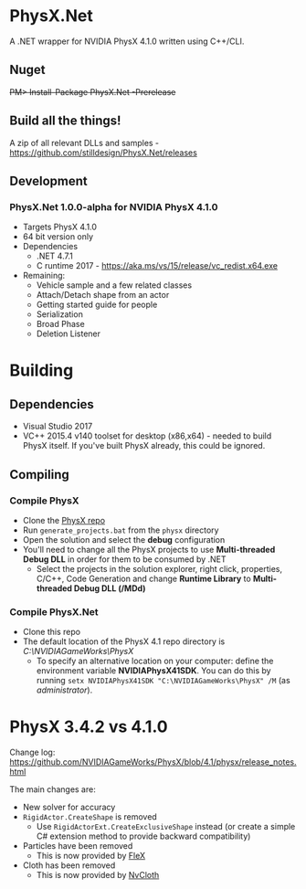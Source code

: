 PhysX.Net
=========
A .NET wrapper for NVIDIA PhysX 4.1.0 written using C++/CLI.

Nuget
-----
~~PM> Install-Package PhysX.Net -Prerelease~~

Build all the things!
--------------
A zip of all relevant DLLs and samples - https://github.com/stilldesign/PhysX.Net/releases

Development
-----------
### PhysX.Net 1.0.0-alpha for NVIDIA PhysX 4.1.0
* Targets PhysX 4.1.0
* 64 bit version only
* Dependencies
	* .NET 4.7.1
	* C runtime 2017 - https://aka.ms/vs/15/release/vc_redist.x64.exe
* Remaining:
    * Vehicle sample and a few related classes
    * Attach/Detach shape from an actor
    * Getting started guide for people
    * Serialization
    * Broad Phase
    * Deletion Listener

# Building
## Dependencies
* Visual Studio 2017
* VC++ 2015.4 v140 toolset for desktop (x86,x64) - needed to build PhysX itself. If you've built PhysX already, this could be ignored.

## Compiling
### Compile PhysX
* Clone the [PhysX repo](https://github.com/NVIDIAGameWorks/PhysX)
* Run ```generate_projects.bat``` from the ```physx``` directory
* Open the solution and select the **debug** configuration
* You'll need to change all the PhysX projects to use **Multi-threaded Debug DLL** in order for them to be consumed by .NET
  * Select the projects in the solution explorer, right click, properties, C/C++, Code Generation and change **Runtime Library** to **Multi-threaded Debug DLL (/MDd)**
### Compile PhysX.Net
* Clone this repo
* The default location of the PhysX 4.1 repo directory is *C:\NVIDIAGameWorks\PhysX*
  * To specify an alternative location on your computer: define the environment variable **NVIDIAPhysX41SDK**. You can do this by running ```setx NVIDIAPhysX41SDK "C:\NVIDIAGameWorks\PhysX" /M``` (as *administrator*).

# PhysX 3.4.2 vs 4.1.0
Change log: https://github.com/NVIDIAGameWorks/PhysX/blob/4.1/physx/release_notes.html

The main changes are:
* New solver for accuracy
* ```RigidActor.CreateShape``` is removed
  * Use ```RigidActorExt.CreateExclusiveShape``` instead (or create a simple C# extension method to provide backward compatibility)
* Particles have been removed
    * This is now provided by [FleX](https://github.com/NVIDIAGameWorks/FleX)
* Cloth has been removed
  * This is now provided by [NvCloth](https://github.com/NVIDIAGameWorks/NvCloth)
